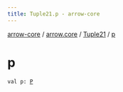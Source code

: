```yaml
---
title: Tuple21.p - arrow-core
---
```


[arrow-core](../../index.html) / [arrow.core](../index.html) / [Tuple21](index.html) / [p](./p.html)

# p

`val p: `[`P`](index.html#P)